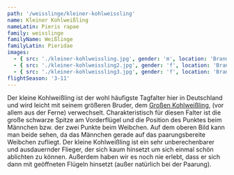 ```yaml
---
path: '/weisslinge/kleiner-kohlweissling'
name: Kleiner Kohlweißling
nameLatin: Pieris rapae
family: weisslinge
familyName: Weißlinge
familyLatin: Pieridae
images:
  - { src: './kleiner-kohlweissling.jpg', gender: 'm', location: 'Brandenburg, Grünhof', author: Georg, date: '2016-07-31' }
  - { src: './kleiner-kohlweissling2.jpg', gender: 'f', location: 'Brandenburg, bei Dollgow', author: Georg, date: '2016-07-02' }
  - { src: './kleiner-kohlweissling3.jpg', gender: 'f', location: 'Brandenburg, bei Dollgow', author: Georg, date: '2016-07-02' }
flightSeason: '3-11'
---
```


Der kleine Kohlweißling ist der wohl häufigste Tagfalter hier in Deutschland und wird leicht mit seinem größeren Bruder, dem [Großen Kohlweißling](/weisslinge/grosser-kohlweissling), (vor allem aus der Ferne) verwechselt. Charakteristisch für diesen Falter ist die große schwarze Spitze am Vorderflügel und die Position des Punktes beim Männchen bzw. der zwei Punkte beim Weibchen. Auf dem oberen Bild kann man beide sehen, da das Männchen gerade auf das paarungsbereite Weibchen zufliegt. Der kleine Kohlweißling ist ein sehr unberechenbarer und ausdauernder Flieger, der sich kaum hinsetzt um sich einmal schön ablichten zu können. Außerdem haben wir es noch nie erlebt, dass er sich dann mit geöffneten Flügeln hinsetzt (außer natürlich bei der Paarung).
